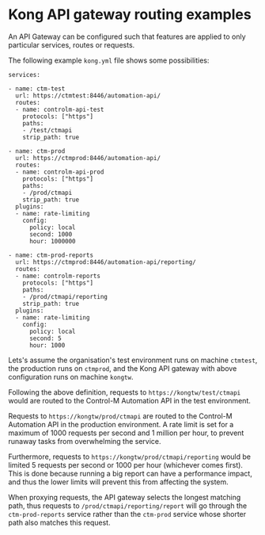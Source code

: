 # Kong API gateway routing examples

An API Gateway can be configured such that features are applied to only 
particular services, routes or requests. 

The following example `kong.yml` file shows some possibilities:

```
services:

- name: ctm-test
  url: https://ctmtest:8446/automation-api/
  routes:
  - name: controlm-api-test
    protocols: ["https"]
    paths:
    - /test/ctmapi
    strip_path: true

- name: ctm-prod
  url: https://ctmprod:8446/automation-api/
  routes:
  - name: controlm-api-prod
    protocols: ["https"]
    paths:
    - /prod/ctmapi
    strip_path: true
  plugins:
  - name: rate-limiting
    config:
      policy: local
      second: 1000
      hour: 1000000

- name: ctm-prod-reports
  url: https://ctmprod:8446/automation-api/reporting/
  routes:
  - name: controlm-reports
    protocols: ["https"]
    paths:
    - /prod/ctmapi/reporting
    strip_path: true
  plugins:
  - name: rate-limiting
    config:
      policy: local
      second: 5
      hour: 1000
```

Lets's assume the organisation's test environment runs on machine `ctmtest`, the
production runs on `ctmprod`, and the Kong API gateway with above configuration 
runs on machine `kongtw`.

Following the above definition, requests to `https://kongtw/test/ctmapi` would 
are routed to the Control-M Automation API in the test environment. 

Requests to `https://kongtw/prod/ctmapi` are routed to the Control-M Automation
API in the production environment. 
A rate limit is set for a maximum of 1000 requests per second and 1 million per 
hour, to prevent runaway tasks from overwhelming the service.

Furthermore, requests to `https://kongtw/prod/ctmapi/reporting` would be limited
5 requests per second or 1000 per hour (whichever comes first). This is done 
because running a big report can have a performance impact, and thus the lower 
limits will prevent this from affecting the system.

When proxying requests, the API gateway selects the longest matching path, thus 
requests to `/prod/ctmapi/reporting/report` will go through the 
`ctm-prod-reports` service rather than the `ctm-prod` service whose shorter path
also matches this request.
